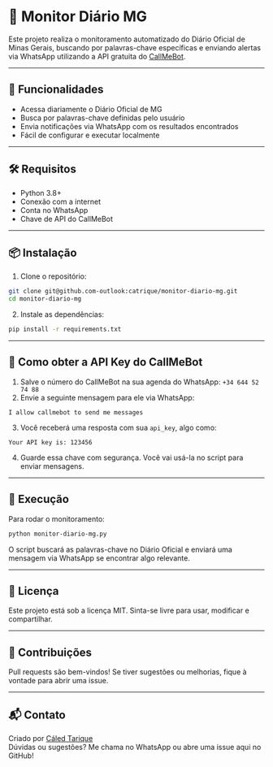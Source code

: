 # 📡 Monitor Diário MG

Este projeto realiza o monitoramento automatizado do Diário Oficial de Minas Gerais, buscando por palavras-chave específicas e enviando alertas via WhatsApp utilizando a API gratuita do [CallMeBot](https://www.callmebot.com/).

---

## 🚀 Funcionalidades

- Acessa diariamente o Diário Oficial de MG
- Busca por palavras-chave definidas pelo usuário
- Envia notificações via WhatsApp com os resultados encontrados
- Fácil de configurar e executar localmente

---

## 🛠️ Requisitos

- Python 3.8+
- Conexão com a internet
- Conta no WhatsApp
- Chave de API do CallMeBot

---

## 📦 Instalação

1. Clone o repositório:

```bash
git clone git@github.com-outlook:catrique/monitor-diario-mg.git
cd monitor-diario-mg
```

2. Instale as dependências:

```bash
pip install -r requirements.txt
```

---

## 🔑 Como obter a API Key do CallMeBot

1. Salve o número do CallMeBot na sua agenda do WhatsApp: `+34 644 52 74 88`
2. Envie a seguinte mensagem para ele via WhatsApp:

```
I allow callmebot to send me messages
```

3. Você receberá uma resposta com sua `api_key`, algo como:

```
Your API key is: 123456
```

4. Guarde essa chave com segurança. Você vai usá-la no script para enviar mensagens.

---

## 🧪 Execução

Para rodar o monitoramento:

```bash
python monitor-diario-mg.py
```

O script buscará as palavras-chave no Diário Oficial e enviará uma mensagem via WhatsApp se encontrar algo relevante.

---

## 📄 Licença

Este projeto está sob a licença MIT. Sinta-se livre para usar, modificar e compartilhar.

---

## 🤝 Contribuições

Pull requests são bem-vindos! Se tiver sugestões ou melhorias, fique à vontade para abrir uma issue.

---

## 📬 Contato

Criado por [Cáled Tarique](https://github.com/CaledTarique)  
Dúvidas ou sugestões? Me chama no WhatsApp ou abre uma issue aqui no GitHub!